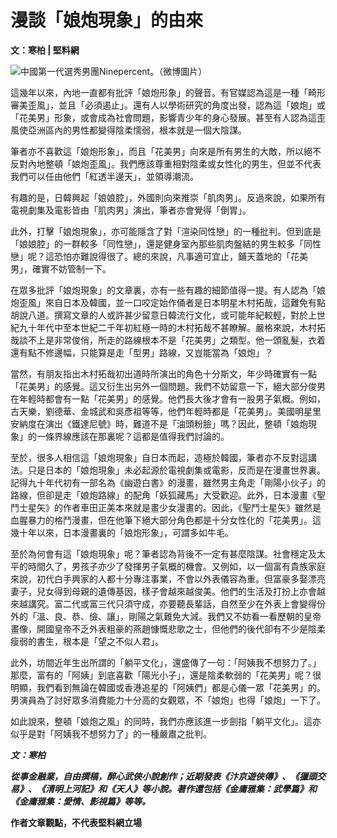 # 漫談「娘炮現象」的由來

**文：寒柏 | 堅料網**

![中國第一代選秀男團Ninepercent。（微博圖片）](https://n.kinliu.hk/wp-content/uploads/2021/08/中國第一代選秀男團Ninepercent-768x432.jpg)

這幾年以來，內地一直都有批評「娘炮形象」的聲音。有官媒認為這是一種「畸形審美歪風」，並且「必須遏止」。還有人以學術研究的角度出發，認為這「娘炮」或「花美男」形象，或會成為社會問題，影響青少年的身心發展。甚至有人認為這歪風使亞洲區內的男性都變得陰柔懦弱，根本就是一個大陰謀。

筆者亦不喜歡這「娘炮形象」，而且「花美男」向來是所有男生的大敵，所以絕不反對內地整頓「娘炮歪風」。我們應該尊重相對陰柔或女性化的男生，但並不代表我們可以任由他們「紅透半邊天」，並領導潮流。

有趣的是，日韓興起「娘娘腔」，外國則向來推崇「肌肉男」。反過來說，如果所有電視劇集及電影皆由「肌肉男」演出，筆者亦會覺得「倒胃」。

此外，打擊「娘炮現象」，亦可能隱含了對「渲染同性戀」的一種批判。但到底是「娘娘腔」的一群較多「同性戀」，還是健身室內那些肌肉盤結的男生較多「同性戀」呢？這恐怕亦難說得很了。總的來說，凡事適可宜止，鋪天蓋地的「花美男」，確實不妨管制一下。

在眾多批評「娘炮現象」的文章裏，亦有一些有趣的細節值得一提。有人認為「娘炮歪風」來自日本及韓國，並一口咬定始作俑者是日本明星木村拓哉，這難免有點胡說八道。撰寫文章的人或許甚少留意日韓流行文化，或可能年紀較輕，對於上世紀九十年代中至本世紀二千年初紅極一時的木村拓哉不甚瞭解。嚴格來說，木村拓哉談不上是非常俊俏，所走的路線根本不是「花美男」之類型。他一頭亂髮，衣着還有點不修邊幅，只能算是走「型男」路線，又豈能當為「娘炮」？

當然，有朋友指出木村拓哉初出道時所演出的角色十分斯文，年少時確實有一點「花美男」的感覺。這又衍生出另外一個問題。我們不妨留意一下，絕大部分俊男在年輕時都會有一點「花美男」的感覺。他們長大後才會有一股男子氣概。例如，古天樂，劉德華、金城武和吳彥祖等等，他們年輕時都是「花美男」。美國明星里安納度在演出《鐵達尼號》時，難道不是「油頭粉臉」嗎？因此，整頓「娘炮現象」的一條界線應該在那裏呢？這都是值得我們討論的。

至於，很多人相信這「娘炮現象」自日本而起，造極於韓國，筆者亦不反對這講法。只是日本的「娘炮現象」未必起源於電視劇集或電影，反而是在漫畫世界裏。記得九十年代初有一部名為《幽遊白書》的漫畫，雖然男主角走「剛陽小伙子」的路線，但卻是走「娘炮路線」的配角「妖狐藏馬」大受歡迎。此外，日本漫畫《聖鬥士星矢》的作者車田正美本來就是畫少女漫畫的。因此，《聖鬥士星矢》雖然是血腥暴力的格鬥漫畫，但在他筆下絕大部分角色都是十分女性化的「花美男」。這幾十年以來，日本漫畫裏的「娘炮形象」，可謂多如牛毛。

至於為何會有這「娘炮現象」呢？筆者認為背後不一定有甚麼陰謀。社會穩定及太平的時間久了，男孩子亦少了發揮男子氣概的機會。又例如，以一個富有貴族家庭來說，初代白手興家的人都十分專注事業，不會以外表儀容為重。但富豪多娶漂亮妻子，兒女得到母親的遺傳基因，樣子會越來越俊美。他們的生活及打扮上亦會越來越講究。富二代或富三代只須守成，亦要聽長輩話，自然至少在外表上會變得份外的「溫、良、恭、儉、讓」，剛陽之氣難免大減。我們又不妨看一看歷朝的皇帝畫像，開國皇帝不乏外表粗豪的燕趙慷慨悲歌之士，但他們的後代卻有不少是陰柔瘦弱的書生，根本是「望之不似人君」。

此外，坊間近年生出所謂的「躺平文化」，還盛傳了一句：「阿姨我不想努力了。」那麼，富有的「阿姨」到底喜歡「陽光小子」，還是陰柔軟弱的「花美男」呢？很明顯，我們看到無論在韓國或香港追星的「阿姨們」都是心儀一眾「花美男」的。男演員為了討好眾多消費能力十分高的女觀眾，不「娘炮」也得「娘炮」一下了。

如此說來，整頓「娘炮之風」的同時，我們亦應該進一步劍指「躺平文化」。這亦似乎是對「阿姨我不想努力了」的一種嚴肅之批判。

_**文：寒柏**_

_**從事金融業，自由撰稿，醉心武俠小說創作；近期發表《汴京遊俠傳》、《獵頭交易》、《清明上河記》和《天人》等小說。著作還包括《金庸雅集：武學篇》和《金庸雅集：愛情、影視篇》等等。**_

**作者文章觀點，不代表堅料網立場**